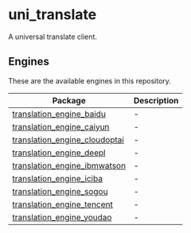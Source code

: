 # uni_translate

A universal translate client.

## Engines

These are the available engines in this repository.

| Package                                                                    | Description |
| -------------------------------------------------------------------------- | ----------- |
| [translation_engine_baidu](./packages/translation_engine_baidu/)           | -           |
| [translation_engine_caiyun](./packages/translation_engine_caiyun/)         | -           |
| [translation_engine_cloudoptai](./packages/translation_engine_cloudoptai/) | -           |
| [translation_engine_deepl](./packages/translation_engine_deepl/)           | -           |
| [translation_engine_ibmwatson](./packages/translation_engine_ibmwatson/)   | -           |
| [translation_engine_iciba](./packages/translation_engine_iciba/)           | -           |
| [translation_engine_sogou](./packages/translation_engine_sogou/)           | -           |
| [translation_engine_tencent](./packages/translation_engine_tencent/)       | -           |
| [translation_engine_youdao](./packages/translation_engine_youdao/)         | -           |
